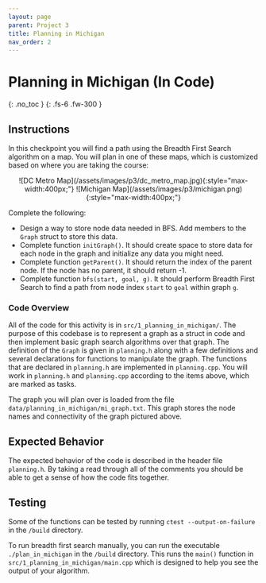 ```yaml
---
layout: page
parent: Project 3
title: Planning in Michigan
nav_order: 2
---
```


# Planning in Michigan (In Code)
{: .no_toc }
{: .fs-6 .fw-300 }

## Instructions

In this checkpoint you will find a path using the Breadth First Search algorithm on a map. You will plan in one of these maps, which is customized based on where you are taking the course:

<div markdown=1 style="text-align: center;">
![DC Metro Map](/assets/images/p3/dc_metro_map.jpg){:style="max-width:400px;"}
![Michigan Map](/assets/images/p3/michigan.png){:style="max-width:400px;"}
</div>

Complete the following:

- Design a way to store node data needed in BFS. Add members to the `Graph` struct to store this data.
- Complete function `initGraph()`. It should create space to store data for each node in the graph and initialize any data you might need.
- Complete function `getParent()`. It should return the index of the parent node. If the node has no parent, it should return -1.
- Complete function `bfs(start, goal, g)`. It should perform Breadth First Search to find a path from node index `start` to `goal` within graph `g`.

### Code Overview

All of the code for this activity is in ```src/1_planning_in_michigan/```. The purpose of this codebase is to represent a graph as a struct in code and then implement basic graph search algorithms over that graph. The definition of the ```Graph``` is given in ```planning.h``` along with a few definitions and several declarations for functions to manipulate the graph. The functions that are declared in ```planning.h``` are implemented in ```planning.cpp```. You will work in ```planning.h``` and ```planning.cpp``` according to the items above, which are marked as tasks.

The graph you will plan over is loaded from the file ```data/planning_in_michigan/mi_graph.txt```. This graph stores the node names and connectivity of the graph pictured above.
 
## Expected Behavior

The expected behavior of the code is described in the header file ```planning.h```. By taking a read through all of the comments you should be able to get a sense of how the code fits together.

## Testing

Some of the functions can be tested by running ```ctest --output-on-failure``` in the ```/build``` directory.

To run breadth first search manually, you can run the executable ```./plan_in_michigan``` in the ```/build``` directory. This runs the ```main()``` function in ```src/1_planning_in_michigan/main.cpp``` which is designed to help you see the output of your algorithm.
